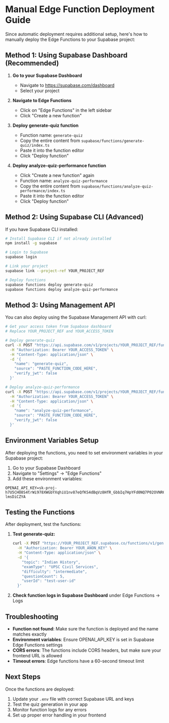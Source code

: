 # Manual Edge Function Deployment Guide

Since automatic deployment requires additional setup, here's how to manually deploy the Edge Functions to your Supabase project:

## Method 1: Using Supabase Dashboard (Recommended)

1. **Go to your Supabase Dashboard**
   - Navigate to https://supabase.com/dashboard
   - Select your project

2. **Navigate to Edge Functions**
   - Click on "Edge Functions" in the left sidebar
   - Click "Create a new function"

3. **Deploy generate-quiz function**
   - Function name: `generate-quiz`
   - Copy the entire content from `supabase/functions/generate-quiz/index.ts`
   - Paste it into the function editor
   - Click "Deploy function"

4. **Deploy analyze-quiz-performance function**
   - Click "Create a new function" again
   - Function name: `analyze-quiz-performance`
   - Copy the entire content from `supabase/functions/analyze-quiz-performance/index.ts`
   - Paste it into the function editor
   - Click "Deploy function"

## Method 2: Using Supabase CLI (Advanced)

If you have Supabase CLI installed:

```bash
# Install Supabase CLI if not already installed
npm install -g supabase

# Login to Supabase
supabase login

# Link your project
supabase link --project-ref YOUR_PROJECT_REF

# Deploy functions
supabase functions deploy generate-quiz
supabase functions deploy analyze-quiz-performance
```

## Method 3: Using Management API

You can also deploy using the Supabase Management API with curl:

```bash
# Get your access token from Supabase dashboard
# Replace YOUR_PROJECT_REF and YOUR_ACCESS_TOKEN

# Deploy generate-quiz
curl -X POST "https://api.supabase.com/v1/projects/YOUR_PROJECT_REF/functions/generate-quiz" \
  -H "Authorization: Bearer YOUR_ACCESS_TOKEN" \
  -H "Content-Type: application/json" \
  -d '{
    "name": "generate-quiz",
    "source": "PASTE_FUNCTION_CODE_HERE",
    "verify_jwt": false
  }'

# Deploy analyze-quiz-performance
curl -X POST "https://api.supabase.com/v1/projects/YOUR_PROJECT_REF/functions/analyze-quiz-performance" \
  -H "Authorization: Bearer YOUR_ACCESS_TOKEN" \
  -H "Content-Type: application/json" \
  -d '{
    "name": "analyze-quiz-performance", 
    "source": "PASTE_FUNCTION_CODE_HERE",
    "verify_jwt": false
  }'
```

## Environment Variables Setup

After deploying the functions, you need to set environment variables in your Supabase project:

1. Go to your Supabase Dashboard
2. Navigate to "Settings" → "Edge Functions"
3. Add these environment variables:

```
OPENAI_API_KEY=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
```

## Testing the Functions

After deployment, test the functions:

1. **Test generate-quiz:**
   ```bash
   curl -X POST "https://YOUR_PROJECT_REF.supabase.co/functions/v1/generate-quiz" \
     -H "Authorization: Bearer YOUR_ANON_KEY" \
     -H "Content-Type: application/json" \
     -d '{
       "topic": "Indian History",
       "examType": "UPSC Civil Services",
       "difficulty": "intermediate",
       "questionCount": 5,
       "userId": "test-user-id"
     }'
   ```

2. **Check function logs in Supabase Dashboard** under Edge Functions → Logs

## Troubleshooting

- **Function not found**: Make sure the function is deployed and the name matches exactly
- **Environment variables**: Ensure OPENAI_API_KEY is set in Supabase Edge Functions settings
- **CORS errors**: The functions include CORS headers, but make sure your frontend URL is allowed
- **Timeout errors**: Edge functions have a 60-second timeout limit

## Next Steps

Once the functions are deployed:
1. Update your `.env` file with correct Supabase URL and keys
2. Test the quiz generation in your app
3. Monitor function logs for any errors
4. Set up proper error handling in your frontend